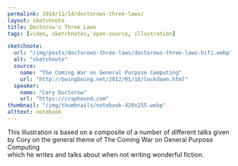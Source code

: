 ```yaml
---
permalink: 2014/11/14/doctorows-three-laws/
layout: sketchnote
title: Doctorow's Three Laws
tags: [video, sketchnotes, open-source, illustration]

sketchnote:
  url: "/img/posts/doctorows-three-laws/doctorows-three-laws-hifi.webp"
  alt: "sketchnote"
  source:
    name: "The Coming War on General Purpose Computing"
    url: "http://boingboing.net/2012/01/10/lockdown.html"
  speaker:
    name: "Cory Doctorow"
    url: "https://craphound.com"
thumbnail: "/img/thumbnails/notebook-420x255.webp"
alttext: notebook
---
```


This illustration is based on a composite of a number of different talks
given by Cory on the general theme of The Coming War on General Purpose Computing  
which he writes and talks about when not writing wonderful fiction.
